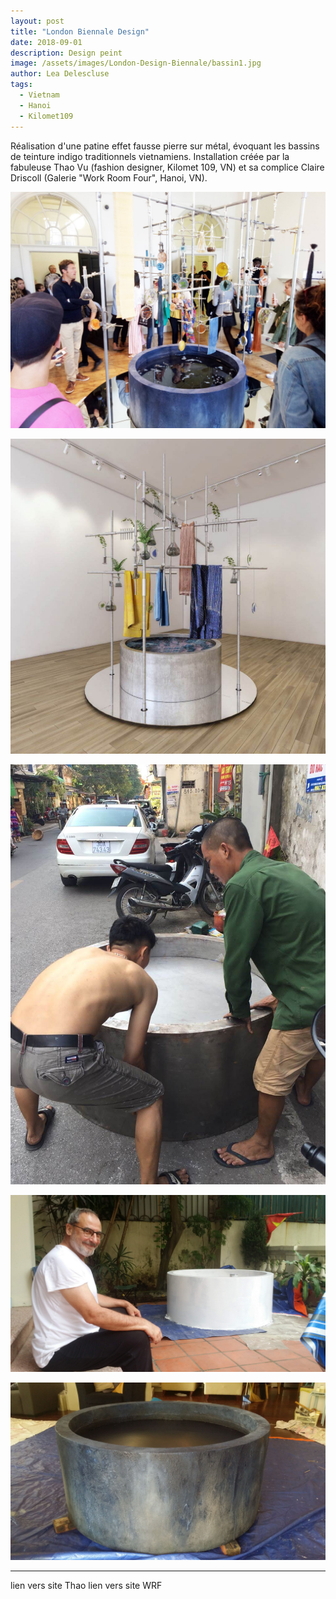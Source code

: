 ```yaml
---
layout: post
title: "London Biennale Design"
date: 2018-09-01
description: Design peint
image: /assets/images/London-Design-Biennale/bassin1.jpg
author: Lea Delescluse
tags:
  - Vietnam
  - Hanoi
  - Kilomet109
---
```

Réalisation d'une patine effet fausse pierre sur métal, évoquant les bassins de teinture indigo traditionnels vietnamiens.
Installation créée par la fabuleuse Thao Vu (fashion designer, Kilomet 109, VN) et sa complice Claire Driscoll (Galerie "Work Room Four", Hanoi, VN).

![Placeholder](/assets/images/London-Design-Biennale/bassin2.jpg)

![Placeholder](/assets/images/London-Design-Biennale/process0.jpg)

![Placeholder](/assets/images/London-Design-Biennale/process1.jpg)

![Placeholder](/assets/images/London-Design-Biennale/process2.jpg)

![Placeholder](/assets/images/London-Design-Biennale/process-fin.jpg)

<hr/>
lien vers site Thao
lien vers site WRF
